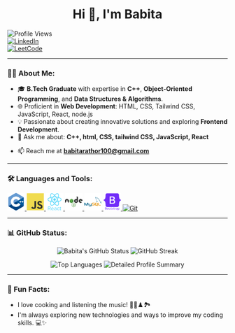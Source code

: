 <p align="center">
  <h1 align="center">Hi 👋, I'm Babita</h1>
  <img src="https://komarev.com/ghpvc/?username=RathoreBabita125&label=Profile%20Views&color=ff69b4&style=for-the-badge" alt="Profile Views" />
  <br/>
  <a href="https://www.linkedin.com/in/babita-276845204/" target="_blank">
    <img src="https://img.shields.io/badge/LinkedIn-%230077B5.svg?&style=for-the-badge&logo=linkedin&logoColor=white&border-radius=50%" alt="LinkedIn">
  </a>
  <br/>
  <a href="https://leetcode.com/u/Babita_R2525/" target="_blank">
    <img src="https://img.shields.io/badge/LeetCode-%23FFA116.svg?&style=for-the-badge&logo=leetcode&logoColor=black&border-radius=50%" alt="LeetCode">
  </a>
</p>

---

### 👨‍💻 About Me:
- 🎓 **B.Tech Graduate** with expertise in **C++**, **Object-Oriented Programming**, and **Data Structures & Algorithms**.
- 🌐 Proficient in **Web Development**: HTML, CSS, Tailwind CSS, JavaScript, React, node.js
- 💡 Passionate about creating innovative solutions and exploring **Frontend Development**.
- 💬 Ask me about: **C++, html, CSS, tailwind CSS, JavaScript, React**
<!-- - 🌟 Check out my portfolio: [My Portfolio] -->
- 📫 Reach me at **babitarathor100@gmail.com**

---

### 🛠️ Languages and Tools:
<p align="left">
  <a href="https://isocpp.org/" target="_blank">
    <img src="https://raw.githubusercontent.com/devicons/devicon/master/icons/cplusplus/cplusplus-original.svg" alt="C++" width="40" height="40"/>
  </a>
  <a href="https://developer.mozilla.org/en-US/docs/Web/JavaScript" target="_blank"> 
    <img src="https://raw.githubusercontent.com/devicons/devicon/master/icons/javascript/javascript-original.svg" alt="JavaScript" width="40" height="40"/>
  </a>
  <a href="https://reactjs.org/" target="_blank">
    <img src="https://raw.githubusercontent.com/devicons/devicon/master/icons/react/react-original-wordmark.svg" alt="React" width="40" height="40"/>
  </a>
  <a href="https://nodejs.org" target="_blank">
    <img src="https://raw.githubusercontent.com/devicons/devicon/master/icons/nodejs/nodejs-original-wordmark.svg" alt="Node.js" width="40" height="40"/>
  </a>
  <a href="https://www.mysql.com/" target="_blank">
    <img src="https://raw.githubusercontent.com/devicons/devicon/master/icons/mysql/mysql-original-wordmark.svg" alt="MySQL" width="40" height="40"/>
  </a>
  <a href="https://getbootstrap.com" target="_blank">
    <img src="https://raw.githubusercontent.com/devicons/devicon/master/icons/bootstrap/bootstrap-plain-wordmark.svg" alt="Bootstrap" width="40" height="40"/>
  </a>
  <a href="https://git-scm.com/" target="_blank">
    <img src="https://www.vectorlogo.zone/logos/git-scm/git-scm-icon.svg" alt="Git" width="40" height="40"/>
  </a>
</p>


---
### 📊 GitHub Status:
<p align="center">
  <img src="https://github-readme-stats.vercel.app/api?username=RathoreBabita125&show_icons=true&locale=en&theme=radical" alt="Babita's GitHub Status" width="300" />
  <img src="https://github-readme-streak-stats.herokuapp.com/?user=RathoreBabita125&theme=radical" alt="GitHub Streak" width="300" />
</p>

<p align="center">
  <img src="https://github-readme-stats.vercel.app/api/top-langs/?username=RathoreBabita125&layout=compact&theme=radical" alt="Top Languages" width="300" />
  <img src="https://github-profile-summary-cards.vercel.app/api/cards/profile-details?username=RathoreBabita125&theme=radical" alt="Detailed Profile Summary" width="300" />
</p>

---
### 🚀 Fun Facts:
- I love cooking and listening the music! 🕵️‍♂️♟️🏞️
- I'm always exploring new technologies and ways to improve my coding skills. 💻✨
